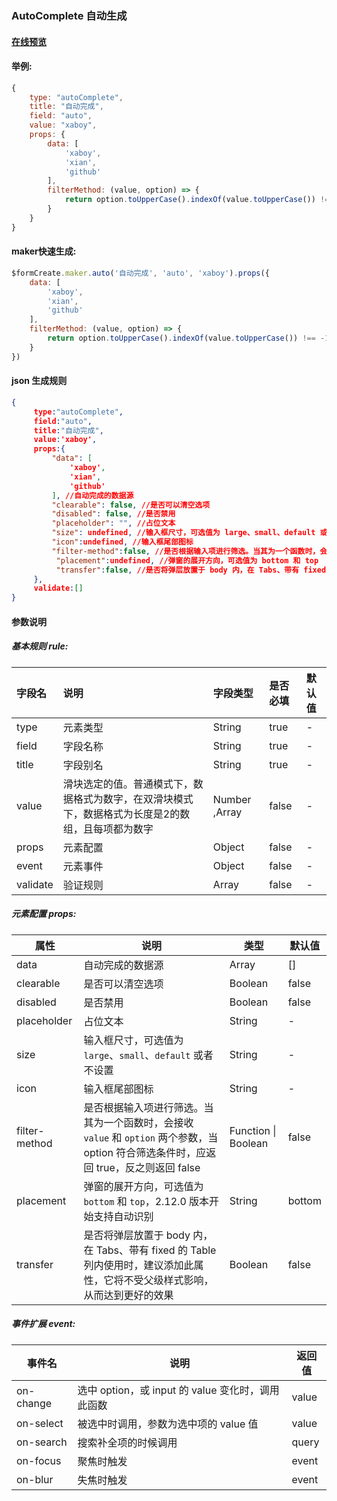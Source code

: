 ### AutoComplete 自动生成

#### [在线预览](http://jsrun.net/TnhKp/edit)

#### 举例:

```js
{
    type: "autoComplete",
    title: "自动完成",
    field: "auto",
    value: "xaboy",
    props: {
        data: [
            'xaboy',
            'xian',
			'github'
		],
		filterMethod: (value, option) => {
			return option.toUpperCase().indexOf(value.toUpperCase()) !== -1
		}
	}
}
```

#### maker快速生成:

```js
$formCreate.maker.auto('自动完成', 'auto', 'xaboy').props({
	data: [
		'xaboy',
		'xian',
		'github'
	],
	filterMethod: (value, option) => {
		return option.toUpperCase().indexOf(value.toUpperCase()) !== -1
	}
})
```

#### json 生成规则

```json
{
     type:"autoComplete",
     field:"auto",
     title:"自动完成",
     value:'xaboy',
     props:{
         "data": [
             'xaboy',
             'xian',
             'github'
         ], //自动完成的数据源
         "clearable": false, //是否可以清空选项
         "disabled": false, //是否禁用
         "placeholder": "", //占位文本
         "size": undefined, //输入框尺寸，可选值为 large、small、default 或者不设置
         "icon":undefined, //输入框尾部图标
         "filter-method":false, //是否根据输入项进行筛选。当其为一个函数时，会接收 value 和 option 两个参数，当 option 符合筛选条件时，应返回 true，反之则返回 false
          "placement":undefined, //弹窗的展开方向，可选值为 bottom 和 top
          "transfer":false, //是否将弹层放置于 body 内，在 Tabs、带有 fixed 的 Table 列内使用时，建议添加此属性，它将不受父级样式影响，从而达到更好的效果
     },
     validate:[]
}
```

#### 参数说明



##### 基本规则 rule:

| 字段名   | 说明                                                         | 字段类型      | 是否必填 | 默认值 |
| :------- | :----------------------------------------------------------- | :------------ | :------- | :----- |
| type     | 元素类型                                                     | String        | true     | -      |
| field    | 字段名称                                                     | String        | true     | -      |
| title    | 字段别名                                                     | String        | true     | -      |
| value    | 滑块选定的值。普通模式下，数据格式为数字，在双滑块模式下，数据格式为长度是2的数组，且每项都为数字 | Number ,Array | false    | -      |
| props    | 元素配置                                                     | Object        | false    | -      |
| event    | 元素事件                                                     | Object        | false    | -      |
| validate | 验证规则                                                     | Array         | false    | -      |



##### 元素配置 props:

| 属性          | 说明                                                         | 类型                | 默认值 |
| ------------- | ------------------------------------------------------------ | ------------------- | ------ |
| data          | 自动完成的数据源                                             | Array               | []     |
| clearable     | 是否可以清空选项                                             | Boolean             | false  |
| disabled      | 是否禁用                                                     | Boolean             | false  |
| placeholder   | 占位文本                                                     | String              | -      |
| size          | 输入框尺寸，可选值为 `large`、`small`、`default` 或者不设置  | String              | -      |
| icon          | 输入框尾部图标                                               | String              | -      |
| filter-method | 是否根据输入项进行筛选。当其为一个函数时，会接收 `value` 和 `option` 两个参数，当 option 符合筛选条件时，应返回 true，反之则返回 false | Function \| Boolean | false  |
| placement     | 弹窗的展开方向，可选值为 `bottom` 和 `top`，2.12.0 版本开始支持自动识别 | String              | bottom |
| transfer      | 是否将弹层放置于 body 内，在 Tabs、带有 fixed 的 Table 列内使用时，建议添加此属性，它将不受父级样式影响，从而达到更好的效果 | Boolean             | false  |



##### 事件扩展 event:

| 事件名    | 说明                                              | 返回值 |
| --------- | ------------------------------------------------- | ------ |
| on-change | 选中 option，或 input 的 value 变化时，调用此函数 | value  |
| on-select | 被选中时调用，参数为选中项的 value 值             | value  |
| on-search | 搜索补全项的时候调用                              | query  |
| on-focus  | 聚焦时触发                                        | event  |
| on-blur   | 失焦时触发                                        | event  |





